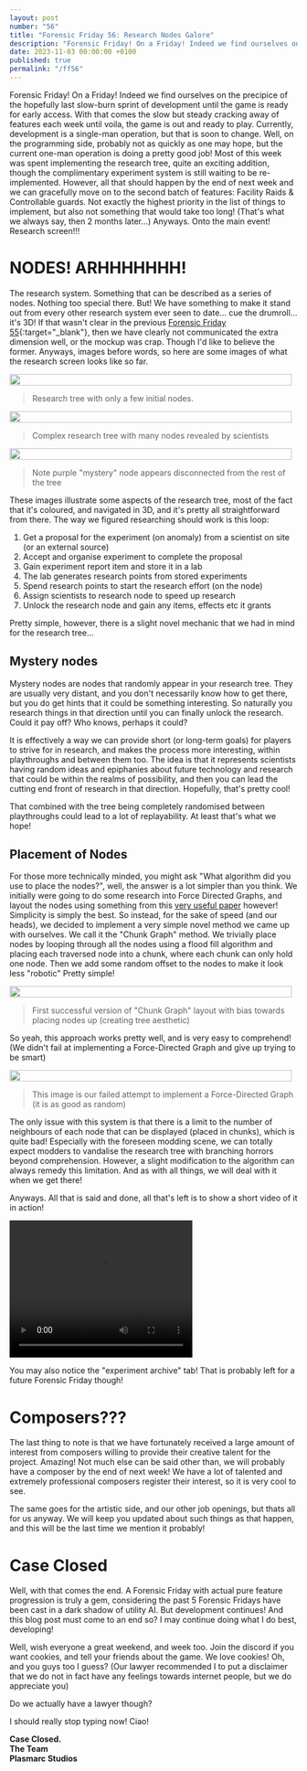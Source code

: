 ```yaml
---
layout: post
number: "56"
title: "Forensic Friday 56: Research Nodes Galore"
description: "Forensic Friday! On a Friday! Indeed we find ourselves on the precipice of the hopefully last slow-burn sprint of development until the game is ready for early access. With that comes the slow but steady cracking away of features each week until voila, the game is out and ready to play. Currently, development is a single-man operation, but that is soon to change. Well, on the programming side, probably not as quickly as one may hope, but the current one-man operation is doing a pretty good job! Most of this week was spent implementing the research tree, quite an exciting addition, though the complimentary experiment system is still waiting to be re-implemented. However, all that should happen by the end of next week and we can gracefully move on to the second batch of features: Facility Raids & Controllable guards. Not exactly the highest priority in the list of things to implement, but also not something that would take too long! (That's what we always say, then 2 months later...) Anyways. Onto the main event! Research screen!!!"
date: 2023-11-03 00:00:00 +0100
published: true 
permalink: "/ff56"
---
```


Forensic Friday! On a Friday! Indeed we find ourselves on the precipice of the hopefully last slow-burn sprint of development until the game is ready for early access. With that comes the slow but steady cracking away of features each week until voila, the game is out and ready to play. Currently, development is a single-man operation, but that is soon to change. Well, on the programming side, probably not as quickly as one may hope, but the current one-man operation is doing a pretty good job! Most of this week was spent implementing the research tree, quite an exciting addition, though the complimentary experiment system is still waiting to be re-implemented. However, all that should happen by the end of next week and we can gracefully move on to the second batch of features: Facility Raids & Controllable guards. Not exactly the highest priority in the list of things to implement, but also not something that would take too long! (That's what we always say, then 2 months later...) Anyways. Onto the main event! Research screen!!!

# NODES! ARHHHHHHH!

The research system. Something that can be described as a series of nodes. Nothing too special there. But! We have something to make it stand out from every other research system ever seen to date... cue the drumroll... it's 3D! If that wasn't clear in the previous [Forensic Friday 55](https://plasmarcstudios.co.uk/containcorp-blog/ff55){:target="_blank"}, then we have clearly not communicated the extra dimension well, or the mockup was crap. Though I'd like to believe the former. Anyways, images before words, so here are some images of what the research screen looks like so far.

<div style="display:flex">
    <div style="flex:1;padding-right:10px;">
        <img src="./forensic-friday-media/ff56/researchScreen1.png" width="100%"/>
    </div>
</div>

> Research tree with only a few initial nodes.

<div style="display:flex">
    <div style="flex:1;padding-right:10px;">
        <img src="./forensic-friday-media/ff56/researchScreen2.png" width="100%"/>
    </div>
</div>

> Complex research tree with many nodes revealed by scientists

<div style="display:flex">
    <div style="flex:1;padding-right:10px;">
        <img src="./forensic-friday-media/ff56/mystery.png" width="100%"/>
    </div>
</div>

> Note purple "mystery" node appears disconnected from the rest of the tree

These images illustrate some aspects of the research tree, most of the fact that it's coloured, and navigated in 3D, and it's pretty all straightforward from there. The way we figured researching should work is this loop:

1. Get a proposal for the experiment (on anomaly) from a scientist on site (or an external source)
2. Accept and organise experiment to complete the proposal
3. Gain experiment report item and store it in a lab
4. The lab generates research points from stored experiments
5. Spend research points to start the research effort (on the node)
6. Assign scientists to research node to speed up research
7. Unlock the research node and gain any items, effects etc it grants

Pretty simple, however, there is a slight novel mechanic that we had in mind for the research tree...

## Mystery nodes

Mystery nodes are nodes that randomly appear in your research tree. They are usually very distant, and you don't necessarily know how to get there,  but you do get hints that it could be something interesting. So naturally you research things in that direction until you can finally unlock the research. Could it pay off? Who knows, perhaps it could? 

It is effectively a way we can provide short (or long-term goals) for players to strive for in research, and makes the process more interesting, within playthroughs and between them too. The idea is that it represents scientists having random ideas and epiphanies about future technology and research that could be within the realms of possibility, and then you can lead the cutting end front of research in that direction. Hopefully, that's pretty cool!

That combined with the tree being completely randomised between playthroughs could lead to a lot of replayability. At least that's what we hope!

## Placement of Nodes

For those more technically minded, you might ask "What algorithm did you use to place the nodes?", well, the answer is a lot simpler than you think. We initially were going to do some research into Force Directed Graphs, and layout the nodes using something from this [very useful paper](https://cs.brown.edu/people/rtamassi/gdhandbook/chapters/force-directed.pdf) however! Simplicity is simply the best. So instead, for the sake of speed (and our heads), we decided to implement a very simple novel method we came up with ourselves. We call it the "Chunk Graph" method. We trivially place nodes by looping through all the nodes using a flood fill algorithm and placing each traversed node into a chunk, where each chunk can only hold one node. Then we add some random offset to the nodes to make it look less "robotic" Pretty simple!

<div style="display:flex">
    <div style="flex:1;padding-right:10px;">
        <img src="./forensic-friday-media/ff56/success.png" width="100%"/>
    </div>
</div>

> First successful version of "Chunk Graph" layout with bias towards placing nodes up (creating tree aesthetic)

So yeah, this approach works pretty well, and is very easy to comprehend! (We didn't fail at implementing a Force-Directed Graph and give up trying to be smart)

<div style="display:flex">
    <div style="flex:1;padding-right:10px;">
        <img src="./forensic-friday-media/ff56/random.png" width="100%"/>
    </div>
</div>

> This image is our failed attempt to implement a Force-Directed Graph (it is as good as random)

The only issue with this system is that there is a limit to the number of neighbours of each node that can be displayed (placed in chunks), which is quite bad! Especially with the foreseen modding scene, we can totally expect modders to vandalise the research tree with branching horrors beyond comprehension. However, a slight modification to the algorithm can always remedy this limitation. And as with all things, we will deal with it when we get there!

Anyways. All that is said and done, all that's left is to show a short video of it in action!

<video width="320" height="240" controls>
<source src="./forensic-friday-media/ff56/researchCamMovement2.webm" type="video/webm">
Your browser does not support the video tag.
</video>

You may also notice the "experiment archive" tab! That is probably left for a future Forensic Friday though!

# Composers???

The last thing to note is that we have fortunately received a large amount of interest from composers willing to provide their creative talent for the project. Amazing! Not much else can be said other than, we will probably have a composer by the end of next week! We have a lot of talented and extremely professional composers register their interest, so it is very cool to see.

The same goes for the artistic side, and our other job openings, but thats all for us anyway. We will keep you updated about such things as that happen, and this will be the last time we mention it probably!

# Case Closed

Well, with that comes the end. A Forensic Friday with actual pure feature progression is truly a gem, considering the past 5 Forensic Fridays have been cast in a dark shadow of utility AI. But development continues! And this blog post must come to an end so? I may continue doing what I do best, developing! 

Well, wish everyone a great weekend, and week too. Join the discord if you want cookies, and tell your friends about the game. We love cookies! Oh, and you guys too I guess? (Our lawyer recommended I to put a disclaimer that we do not in fact have any feelings towards internet people, but we do appreciate you)

Do we actually have a lawyer though?

I should really stop typing now! Ciao!

**Case Closed.**\
**The Team**\
**Plasmarc Studios**